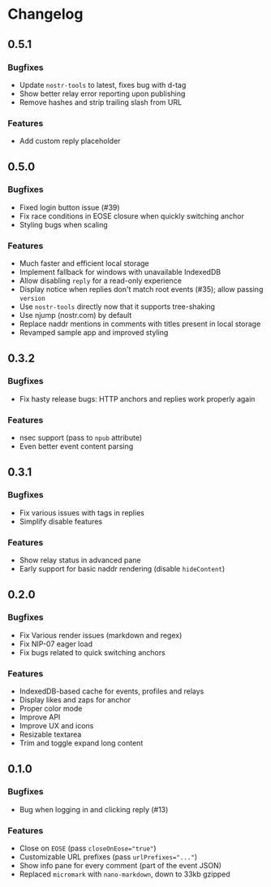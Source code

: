 # Changelog

## 0.5.1

### Bugfixes

 - Update `nostr-tools` to latest, fixes bug with d-tag
 - Show better relay error reporting upon publishing
 - Remove hashes and strip trailing slash from URL

### Features

 - Add custom reply placeholder

## 0.5.0

### Bugfixes

 - Fixed login button issue (#39)
 - Fix race conditions in EOSE closure when quickly switching anchor
 - Styling bugs when scaling

### Features

 - Much faster and efficient local storage
 - Implement fallback for windows with unavailable IndexedDB
 - Allow disabling `reply` for a read-only experience
 - Display notice when replies don't match root events (#35); allow passing `version`
 - Use `nostr-tools` directly now that it supports tree-shaking
 - Use njump (nostr.com) by default
 - Replace naddr mentions in comments with titles present in local storage
 - Revamped sample app and improved styling

## 0.3.2

### Bugfixes

 - Fix hasty release bugs: HTTP anchors and replies work properly again

### Features

 - nsec support (pass to `npub` attribute)
 - Even better event content parsing

## 0.3.1

### Bugfixes

 - Fix various issues with tags in replies
 - Simplify disable features

### Features

 - Show relay status in advanced pane
 - Early support for basic naddr rendering (disable `hideContent`)

## 0.2.0

### Bugfixes

 - Fix Various render issues (markdown and regex)
 - Fix NIP-07 eager load
 - Fix bugs related to quick switching anchors

### Features

 - IndexedDB-based cache for events, profiles and relays
 - Display likes and zaps for anchor
 - Proper color mode
 - Improve API
 - Improve UX and icons
 - Resizable textarea
 - Trim and toggle expand long content

## 0.1.0

### Bugfixes

 - Bug when logging in and clicking reply (#13)

### Features

 - Close on `EOSE` (pass `closeOnEose="true"`)
 - Customizable URL prefixes (pass `urlPrefixes="..."`)
 - Show info pane for every comment (part of the event JSON)
 - Replaced `micromark` with `nano-markdown`, down to 33kb gzipped